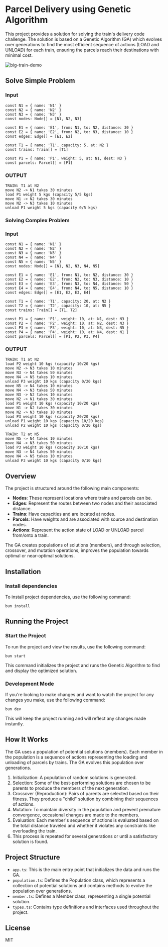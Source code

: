 # Parcel Delivery using Genetic Algorithm

This project provides a solution for solving the train's delivery code challenge. The solution is based on a Genetic Algorithm (GA) which evolves over generations to find the most efficient sequence of actions (LOAD and UNLOAD) for each train, ensuring the parcels reach their destinations with minimal cost.

![big-train-demo](https://github.com/phureewat29/parcel-delivery-ga/assets/2357480/588a35ee-e9ef-4b5a-b548-e0771a5d18ed)

## Solve Simple Problem
### Input
```
const N1 = { name: 'N1' }
const N2 = { name: 'N2' }
const N3 = { name: 'N3' }
const nodes: Node[] = [N1, N2, N3]

const E1 = { name: 'E1', from: N1, to: N2, distance: 30 }
const E2 = { name: 'E2', from: N2, to: N3, distance: 10 }
const edges: Edge[] = [E1, E2]

const T1 = { name: 'T1', capacity: 5, at: N2 }
const trains: Train[] = [T1]

const P1 = { name: 'P1', weight: 5, at: N1, dest: N3 }
const parcels: Parcel[] = [P1]
```

### OUTPUT
```
TRAIN: T1 at N2
move N2 -> N1 takes 30 minutes
load P1 weight 5 kgs (capacity 5/5 kgs)
move N1 -> N2 takes 30 minutes
move N2 -> N3 takes 10 minutes
unload P1 weight 5 kgs (capacity 0/5 kgs)
```
### Solving Complex Problem

### Input
```
const N1 = { name: 'N1' }
const N2 = { name: 'N2' }
const N3 = { name: 'N3' }
const N4 = { name: 'N4' }
const N5 = { name: 'N5' }
const nodes: Node[] = [N1, N2, N3, N4, N5]

const E1 = { name: 'E1', from: N1, to: N2, distance: 30 }
const E2 = { name: 'E2', from: N2, to: N3, distance: 10 }
const E3 = { name: 'E3', from: N3, to: N4, distance: 50 }
const E4 = { name: 'E4', from: N4, to: N5, distance: 10 }
const edges: Edge[] = [E1, E2, E3, E4]

const T1 = { name: 'T1', capacity: 20, at: N2 }
const T2 = { name: 'T2', capacity: 10, at: N5 }
const trains: Train[] = [T1, T2]

const P1 = { name: 'P1', weight: 10, at: N1, dest: N3 }
const P2 = { name: 'P2', weight: 10, at: N2, dest: N3 }
const P3 = { name: 'P3', weight: 10, at: N3, dest: N5 }
const P4 = { name: 'P4', weight: 10, at: N4, dest: N1 }
const parcels: Parcel[] = [P1, P2, P3, P4]
```

### OUTPUT
```
TRAIN: T1 at N2
load P2 weight 10 kgs (capacity 10/20 kgs)
move N2 -> N3 takes 10 minutes
move N3 -> N4 takes 50 minutes
move N4 -> N5 takes 10 minutes
unload P3 weight 10 kgs (capacity 0/20 kgs)
move N5 -> N4 takes 10 minutes
move N4 -> N3 takes 50 minutes
move N3 -> N2 takes 10 minutes
move N2 -> N1 takes 30 minutes
load P1 weight 10 kgs (capacity 10/20 kgs)
move N1 -> N2 takes 30 minutes
move N2 -> N3 takes 10 minutes
load P3 weight 10 kgs (capacity 20/20 kgs)
unload P1 weight 10 kgs (capacity 10/20 kgs)
unload P2 weight 10 kgs (capacity 0/20 kgs)

TRAIN: T2 at N5
move N5 -> N4 takes 10 minutes
move N4 -> N3 takes 50 minutes
load P3 weight 10 kgs (capacity 10/10 kgs)
move N3 -> N4 takes 50 minutes
move N4 -> N5 takes 10 minutes
unload P3 weight 10 kgs (capacity 0/10 kgs)
```

## Overview

The project is structured around the following main components:

- **Nodes**: These represent locations where trains and parcels can be.
- **Edges**: Represent the routes between two nodes and their associated distance.
- **Trains**: Have capacities and are located at nodes.
- **Parcels**: Have weights and are associated with source and destination nodes.
- **Actions**: Represent the action state of LOAD or UNLOAD parcel from/onto a train.

The GA creates populations of solutions (members), and through selection, crossover, and mutation operations, improves the population towards optimal or near-optimal solutions.

## Installation
### Install dependencies
To install project dependencies, use the following command:
```
bun install
```

## Running the Project
### Start the Project
To run the project and view the results, use the following command:

```
bun start
```
This command initializes the project and runs the Genetic Algorithm to find and display the optimized solution.

### Development Mode
If you're looking to make changes and want to watch the project for any changes you make, use the following command:
```
bun dev
```
This will keep the project running and will reflect any changes made instantly.

## How It Works
The GA uses a population of potential solutions (members). Each member in the population is a sequence of actions representing the loading and unloading of parcels by trains. The GA evolves this population over generations.

1. Initialization: A population of random solutions is generated.
2. Selection: Some of the best-performing solutions are chosen to be parents to produce the members of the next generation.
3. Crossover (Reproduction): Pairs of parents are selected based on their fitness. They produce a "child" solution by combining their sequences of actions.
4. Mutation: To maintain diversity in the population and prevent premature convergence, occasional changes are made to the members.
5. Evaluation: Each member's sequence of actions is evaluated based on the total distance traveled and whether it violates any constraints like overloading the train.
6. This process is repeated for several generations or until a satisfactory solution is found.

## Project Structure
* `app.ts`: This is the main entry point that initializes the data and runs the GA.
* `population.ts`: Defines the Population class, which represents a collection of potential solutions and contains methods to evolve the population over generations.
* `member.ts`: Defines a Member class, representing a single potential solution.
* `types.ts`: Contains type definitions and interfaces used throughout the project.

## License
MIT
